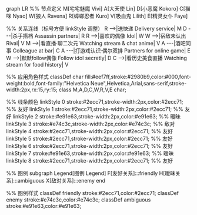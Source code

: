 graph LR
  %% 节点定义
  M[宅宅魅魔 Vivi]
  A[大天使 Lin]
  D[小恶魔 Kokoro]
  C[猫咪 Nyao]
  W[狼人 Ravena]
  R[蟑螂忍者 Kuro]
  V[吸血鬼 Lilith]
  E[精灵女仆 Faye]

  %% 关系连线（标号方便 linkStyle 调整）
  R -->|送快递 Delivery service| M
  D ---|杀手搭档 Assassin partners| R
  R -->|喜欢的偶像 Idol| W
  W -->|宿敌未认出 Rival| V
  M -->|看直播·聊二次元 Watching stream & chat anime| V
  A ---|酒吧同事 Colleague at bar| C
  A ---|打游戏认识·偶尔双排 Partners for online game| E
  W -->|默默follow偶像 Follow idol secretly| D
  C -->|看历史美食直播 Watching stream for food history| V

  %% 应用角色样式
  classDef char fill:#eef7ff,stroke:#2980b9,color:#000,font-weight:bold,font-family:"Helvetica Neue",Helvetica,Arial,sans-serif,stroke-width:2px,rx:15,ry:15;
  class M,A,D,C,W,R,V,E char;

  %% 线条颜色
  linkStyle 0 stroke:#2ecc71,stroke-width:2px,color:#2ecc71;   %% 友好
  linkStyle 1 stroke:#2ecc71,stroke-width:2px,color:#2ecc71;   %% 友好
  linkStyle 2 stroke:#e91e63,stroke-width:2px,color:#e91e63;   %% 暧昧
  linkStyle 3 stroke:#e74c3c,stroke-width:2px,color:#e74c3c;   %% 敌对
  linkStyle 4 stroke:#2ecc71,stroke-width:2px,color:#2ecc71;   %% 友好
  linkStyle 5 stroke:#2ecc71,stroke-width:2px,color:#2ecc71;   %% 友好
  linkStyle 6 stroke:#2ecc71,stroke-width:2px,color:#2ecc71;   %% 友好
  linkStyle 7 stroke:#e91e63,stroke-width:2px,color:#e91e63;   %% 暧昧
  linkStyle 8 stroke:#2ecc71,stroke-width:2px,color:#2ecc71;   %% 友好

  %% 图例
  subgraph Legend[图例 Legend]
    F[友好关系]:::friendly
    H[暧昧关系]:::ambiguous
    X[敌对关系]:::enemy
  end

  %% 图例样式
  classDef friendly stroke:#2ecc71,color:#2ecc71;
  classDef enemy stroke:#e74c3c,color:#e74c3c;
  classDef ambiguous stroke:#e91e63,color:#e91e63;
